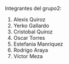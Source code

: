 Integrantes del grupo2:
1. Alexis Quiroz
2. ⁠Yerko Gallardo
3. Cristobal Quiroz
4. ⁠Oscar Torres
5. ⁠Estefania Manriquez
6. Rodrigo Araya
7. Víctor Meza
